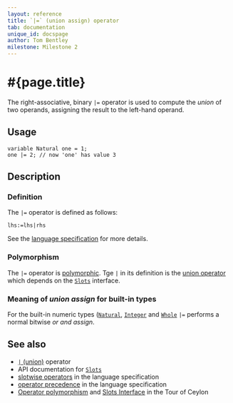 ```yaml
---
layout: reference
title: `|=` (union assign) operator
tab: documentation
unique_id: docspage
author: Tom Bentley
milestone: Milestone 2
---
```


# #{page.title}

The right-associative, binary `|=` operator is used to compute the 
*union* of two operands, assigning the result to the left-hand 
operand.

## Usage

    variable Natural one = 1;
    one |= 2; // now 'one' has value 3

## Description


### Definition

The `|=` operator is defined as follows:

    lhs:=lhs|rhs

See the [language specification](#{site.urls.spec}#slotwise) for 
more details.

### Polymorphism

The `|=` operator is [polymorphic](/documentation/reference/operator/operator-polymorphism). 
Tge `|` in its definition is the [union operator](../union) which depends on the 
[`Slots`](#{site.urls.apidoc}/ceylon/language/interface_Slots.html) interface.

### Meaning of *union assign* for built-in types

For the built-in numeric types ([`Natural`](#{site.urls.apidoc}/ceylon/language/class_Natural.html), 
[`Integer`](#{site.urls.apidoc}/ceylon/language/class_Integer.html) and
[`Whole`](#{site.urls.apidoc}/ceylon/language/class_Whole.html) 
`|=` performs a normal bitwise *or and assign*. 

## See also

* [`|` (union)](../union) operator
* API documentation for [`Slots`](#{site.urls.apidoc}/ceylon/language/interface_Slots.html)
* [slotwise operators](#{site.urls.spec}#slotwise) in the 
  language specification
* [operator precedence](#{site.urls.spec}#operatorprecedence) in the 
  language specification
* [Operator polymorphism](/documentation/tour/language-module/#operator_polymorphism) 
  and 
  [Slots Interface](/documentation/tour/language-module/#the_slots_interface) 
  in the Tour of Ceylon

